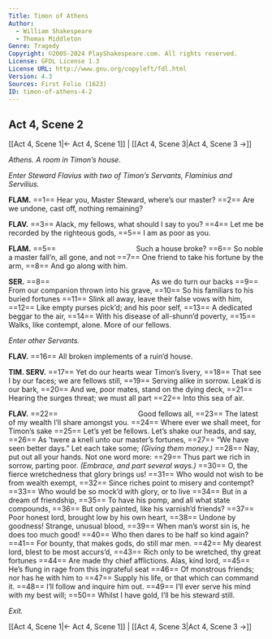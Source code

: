 ```yaml
---
Title: Timon of Athens
Author: 
  - William Shakespeare
  - Thomas Middleton
Genre: Tragedy
Copyright: ©2005-2024 PlayShakespeare.com. All rights reserved.
License: GFDL License 1.3
License URL: http://www.gnu.org/copyleft/fdl.html
Version: 4.3
Sources: First Folio (1623)
ID: timon-of-athens-4-2
---
```


## Act 4, Scene 2
[[Act 4, Scene 1|← Act 4, Scene 1]] | [[Act 4, Scene 3|Act 4, Scene 3 →]]

*Athens. A room in Timon’s house.*

*Enter Steward Flavius with two of Timon’s Servants, Flaminius and Servilius.*

**FLAM.**
==1== Hear you, Master Steward, where’s our master?
==2== Are we undone, cast off, nothing remaining?

**FLAV.**
==3== Alack, my fellows, what should I say to you?
==4== Let me be recorded by the righteous gods,
==5== I am as poor as you.

**FLAM.**
==5==            Such a house broke?
==6== So noble a master fall’n, all gone, and not
==7== One friend to take his fortune by the arm,
==8== And go along with him.

**SER.**
==8==               As we do turn our backs
==9== From our companion thrown into his grave,
==10== So his familiars to his buried fortunes
==11== Slink all away, leave their false vows with him,
==12== Like empty purses pick’d; and his poor self,
==13== A dedicated beggar to the air,
==14== With his disease of all-shunn’d poverty,
==15== Walks, like contempt, alone. More of our fellows.

*Enter other Servants.*

**FLAV.**
==16== All broken implements of a ruin’d house.

**TIM. SERV.**
==17== Yet do our hearts wear Timon’s livery,
==18== That see I by our faces; we are fellows still,
==19== Serving alike in sorrow. Leak’d is our bark,
==20== And we, poor mates, stand on the dying deck,
==21== Hearing the surges threat; we must all part
==22== Into this sea of air.

**FLAV.**
==22==            Good fellows all,
==23== The latest of my wealth I’ll share amongst you.
==24== Where ever we shall meet, for Timon’s sake
==25== Let’s yet be fellows. Let’s shake our heads, and say,
==26== As ’twere a knell unto our master’s fortunes,
==27== “We have seen better days.” Let each take some;
*(Giving them money.)*
==28== Nay, put out all your hands. Not one word more:
==29== Thus part we rich in sorrow, parting poor.
*(Embrace, and part several ways.)*
==30== O, the fierce wretchedness that glory brings us!
==31== Who would not wish to be from wealth exempt,
==32== Since riches point to misery and contempt?
==33== Who would be so mock’d with glory, or to live
==34== But in a dream of friendship,
==35== To have his pomp, and all what state compounds,
==36== But only painted, like his varnish’d friends?
==37== Poor honest lord, brought low by his own heart,
==38== Undone by goodness! Strange, unusual blood,
==39== When man’s worst sin is, he does too much good!
==40== Who then dares to be half so kind again?
==41== For bounty, that makes gods, do still mar men.
==42== My dearest lord, blest to be most accurs’d,
==43== Rich only to be wretched, thy great fortunes
==44== Are made thy chief afflictions. Alas, kind lord,
==45== He’s flung in rage from this ingrateful seat
==46== Of monstrous friends; nor has he with him to
==47== Supply his life, or that which can command it.
==48== I’ll follow and inquire him out.
==49== I’ll ever serve his mind with my best will;
==50== Whilst I have gold, I’ll be his steward still.

*Exit.*

[[Act 4, Scene 1|← Act 4, Scene 1]] | [[Act 4, Scene 3|Act 4, Scene 3 →]]